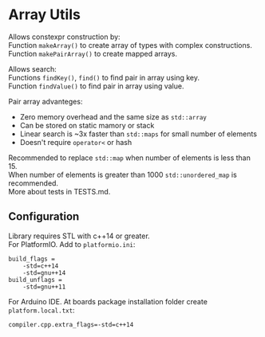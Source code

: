 # Array Utils

Allows constexpr construction by:  
Function `makeArray()` to create array of types with complex constructions.  
Function `makePairArray()` to create mapped arrays.

Allows search:  
Functions `findKey()`, `find()` to find pair in array using key.  
Function `findValue()` to find pair in array using value.

Pair array advanteges:
- Zero memory overhead and the same size as `std::array`
- Can be stored on static mamory or stack
- Linear search is ~3x faster than `std::maps` for small number of elements
- Doesn't require `operator<` or hash

Recommended to replace `std::map` when number of elements is less than 15.  
When number of elements is greater than 1000 `std::unordered_map` is recommended.  
More about tests in TESTS.md.

## Configuration
Library requires STL with c++14 or greater.  
For PlatformIO. Add to `platformio.ini`:
```
build_flags =
	-std=c++14
	-std=gnu++14
build_unflags =
	-std=gnu++11
```

For Arduino IDE. At boards package installation folder create `platform.local.txt`:
```
compiler.cpp.extra_flags=-std=c++14
```

